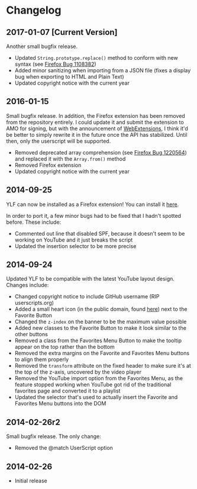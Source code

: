 # Changelog

## 2017-01-07 [Current Version]

Another small bugfix release.

* Updated ```String.prototype.replace()``` method to conform with new syntax
(see [Firefox Bug 1108382](https://bugzilla.mozilla.org/show_bug.cgi?id=1108382))
* Added minor sanitizing when importing from a JSON file (fixes a display bug
when exporting to HTML and Plain Text)
* Updated copyright notice with the current year

## 2016-01-15

Small bugfix release. In addition, the Firefox extension has been removed from
the repository entirely. I could update it and submit the extension to AMO
for signing, but with the announcement of
[WebExtensions](https://blog.mozilla.org/addons/2015/08/21/the-future-of-developing-firefox-add-ons/),
I think it'd be better to simply rewrite it in the future once the API has
stabilized. Until then, only the userscript will be supported.

* Removed deprecated array comprehension
(see [Firefox Bug 1220564](https://bugzilla.mozilla.org/show_bug.cgi?id=1220564)) and
replaced it with the ```Array.from()``` method
* Removed Firefox extension
* Updated copyright notice with the current year

## 2014-09-25

YLF can now be installed as a Firefox extension! You can install it
[here](https://github.com/integers/youtube-local-favorites/raw/master/src/firefox-extension/youtube-local-favorites.xpi).

In order to port it, a few minor bugs had to be fixed that I hadn't spotted
before. These include:

* Commented out line that disabled SPF, because it doesn't seem to be working
on YouTube and it just breaks the script
* Updated the insertion selector to be more precise

## 2014-09-24

Updated YLF to be compatible with the latest YouTube layout design. Changes
include:

* Changed copyright notice to include GitHub username (RIP userscripts.org)
* Added a small heart icon (in the public domain, found
[here](http://thenounproject.com/term/heart/219/)) next to the Favorite Button
* Changed the ```z-index``` on the banner to be the maximum value possible
* Added new classes to the Favorite Button to make it look similar to the other
buttons
* Removed a class from the Favorites Menu Button to make the tooltip appear on
the top rather than the bottom
* Removed the extra margins on the Favorite and Favorites Menu buttons to align
them properly
* Removed the ```transform``` attribute on the fixed header to make sure it's
at the top of the z-axis, uncovered by the video player
* Removed the YouTube import option from the Favorites Menu, as the feature
stopped working when YouTube got rid of the traditional favorites page and
converted it to a playlist
* Updated the selector that's used to actually insert the Favorite and
Favorites Menu buttons into the DOM

## 2014-02-26r2

Small bugfix release. The only change:

* Removed the @match UserScript option

## 2014-02-26

* Initial release

